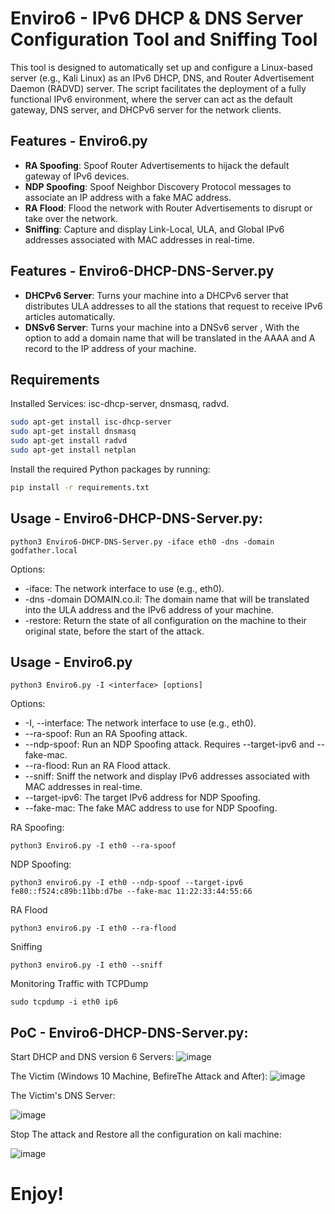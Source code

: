 # Enviro6 -  IPv6 DHCP & DNS Server Configuration Tool and Sniffing Tool


This tool is designed to automatically set up and configure a Linux-based server (e.g., Kali Linux) as an IPv6 DHCP, DNS, and Router Advertisement Daemon (RADVD) server. The script facilitates the deployment of a fully functional IPv6 environment, where the server can act as the default gateway, DNS server, and DHCPv6 server for the network clients.


## Features - Enviro6.py

- **RA Spoofing**: Spoof Router Advertisements to hijack the default gateway of IPv6 devices.
- **NDP Spoofing**: Spoof Neighbor Discovery Protocol messages to associate an IP address with a fake MAC address.
- **RA Flood**: Flood the network with Router Advertisements to disrupt or take over the network.
- **Sniffing**: Capture and display Link-Local, ULA, and Global IPv6 addresses associated with MAC addresses in real-time.


## Features - Enviro6-DHCP-DNS-Server.py
- **DHCPv6 Server**: Turns your machine into a DHCPv6 server that distributes ULA addresses to all the stations that request to receive IPv6 articles automatically.
- **DNSv6 Server**: Turns your machine into a DNSv6 server , With the option to add a domain name that will be translated in the AAAA and A record to the IP address of your machine.

## Requirements


Installed Services: isc-dhcp-server, dnsmasq, radvd.
```bash
sudo apt-get install isc-dhcp-server
sudo apt-get install dnsmasq
sudo apt-get install radvd
sudo apt-get install netplan
```

Install the required Python packages by running:
```bash
pip install -r requirements.txt
```

## Usage - Enviro6-DHCP-DNS-Server.py:
```
python3 Enviro6-DHCP-DNS-Server.py -iface eth0 -dns -domain godfather.local
```

Options:
* -iface: The network interface to use (e.g., eth0).
* -dns -domain DOMAIN.co.il: The domain name that will be translated into the ULA address and the IPv6 address of your machine.
* -restore: Return the state of all configuration on the machine to their original state, before the start of the attack.


## Usage - Enviro6.py
```
python3 Enviro6.py -I <interface> [options]
```

Options:
* -I, --interface: The network interface to use (e.g., eth0).
* --ra-spoof: Run an RA Spoofing attack.
* --ndp-spoof: Run an NDP Spoofing attack. Requires --target-ipv6 and --fake-mac.
* --ra-flood: Run an RA Flood attack.
* --sniff: Sniff the network and display IPv6 addresses associated with MAC addresses in real-time.
* --target-ipv6: The target IPv6 address for NDP Spoofing.
* --fake-mac: The fake MAC address to use for NDP Spoofing.

RA Spoofing:
```
python3 Enviro6.py -I eth0 --ra-spoof

```
NDP Spoofing:
```
python3 enviro6.py -I eth0 --ndp-spoof --target-ipv6 fe80::f524:c89b:11bb:d7be --fake-mac 11:22:33:44:55:66

```
RA Flood
```
python3 enviro6.py -I eth0 --ra-flood
```
Sniffing
```
python3 enviro6.py -I eth0 --sniff
```
Monitoring Traffic with TCPDump
```
sudo tcpdump -i eth0 ip6
```


## PoC - Enviro6-DHCP-DNS-Server.py:
Start DHCP and DNS version 6 Servers:
![image](https://github.com/user-attachments/assets/24cdbed0-340d-44a2-ae23-e22fe707cb31)


The Victim (Windows 10 Machine, BefireThe Attack and After):
![image](https://github.com/user-attachments/assets/ed9288f4-05ac-438b-9c6d-8d597aebbda5)


The Victim's DNS Server:

![image](https://github.com/user-attachments/assets/38f5e133-d930-488d-bde9-7504c7563d32)


Stop The attack and Restore all the configuration on kali machine:

![image](https://github.com/user-attachments/assets/9b4a1f50-26b3-4183-989b-3d3ad3b78837)


# Enjoy!

